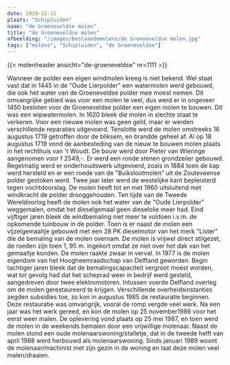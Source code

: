 ```yaml
---
date: 2019-12-15
plaats: "Schipluiden"
naam: "de Groeneveldse molen"
title: "de Groeneveldse molen"
afbeelding: "/images/bestaandemolens/de Groeneveldse molen.jpg"
tags: ["molens", "Schipluiden", "de Groeneveldse"]
---
```

{{< molenheader ansicht="de-groeneveldse" nr=1111 >}}

Wanneer de polder een eigen windmolen kreeg is niet bekend. Wel staat
vast dat in 1445 in de "Oude Lierpolder" een watermolen werd gebouwd,
die ook het water van de Groeneveldse polder mee moest nemen. Dit
omvangrijke gebied was voor een molen te veel, dus werd er in ongeveer
1450 besloten voor de Groeneveldse polder een eigen molen te bouwen. Dit
was een wipwatermolen. In 1620 bleek die molen in slechte staat te
verkeren. Voor een nieuwe molen was geen geld, maar er werden
verschillende reparaties uitgevoerd. Tenslotte werd de molen omstreeks
16 augustus 1719 getroffen door de bliksem, en brandde geheel af. Al op
18 augustus 1719 vond de aanbesteding van de nieuw te bouwen molen
plaats in het rechthuis van 't Woudt. De bouw werd door Pieter van
Wieringe aangenomen voor  f  2549,-. Er werd een ronde stenen
grondzeiler gebouwd. Regelmatig werd er onderhoudswerk uitgevoerd, zoals
in 1884 toen de kap werd hersteld en er een roede van de
"Buikslootmolen" uit de Zouteveense  polder gestoken werd. Twee jaar
later werd de westelijke kant bepleisterd tegen vochtdoorslag. De molen
heeft tot en met 1960 uitsluitend met windkracht de polder
drooggehouden. Ten tijde van de Tweede Wereldoorlog heeft de molen ook
het water van de "Oude Lierpolder" weggemalen, omdat het dieselgemaal
geen dieselolie meer had. Eind vijftiger jaren bleek de windbemaling
niet meer te voldoen i.v.m. de opkomende tuinbouw in de polder. Toen is
er naast de molen een vijzelgemaaltje gebouwd met een 28 PK dieselmotor
van het merk "Lister" die de bemaling van de molen overnam. De molen is
vrijwel direct stilgezet, de roeden zijn toen 1, 95 m. ingekort omdat ze
niet over het dak van het gemaaltje konden. De molen raakte zwaar in
verval. In 1977 is de molen eigendom van het Hoogheemraadschap van
Delfland geworden. Begin tachtiger jaren bleek dat de
bemalingscapaciteit vergroot moest worden, wat tot gevolg had dat het
scheprad weer in bedrijf werd gesteld, aangedreven door twee
elektromotoren. Intussen voerde Delfland overleg om de molen
gerestaureerd te krijgen. Verschillende overheidsinstanties zegden
subsidies toe, zo kon in augustus 1985 de restauratie beginnen. Deze
restauratie was omvangrijk, vooral de romp vergde veel werk. Na een jaar
was het werk gereed, en kon de molen op 25 november1986 voor het eerst
weer malen. De oplevering vond plaats op 25 mei 1987, en toen werd de
molen in de weekends bemalen door een vrijwillige molenaar. Naast de
molen stond een oude molenaarswoning/stalletje, dat in de tweede helft
van april 1988 werd herbouwd als molenaarswoning. Sinds januari 1989
woont de molenaar/machinist  met zijn gezin in de woning en laat deze
molen veel malen/draaien. 
